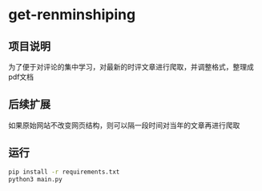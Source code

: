 # get-renminshiping

## 项目说明

为了便于对评论的集中学习，对最新的时评文章进行爬取，并调整格式，整理成pdf文档

## 后续扩展

如果原始网站不改变网页结构，则可以隔一段时间对当年的文章再进行爬取

## 运行

```bash 
pip install -r requirements.txt
python3 main.py
```

